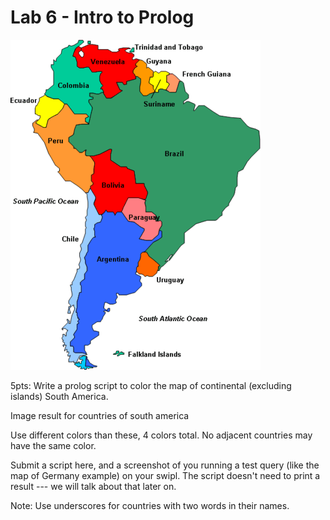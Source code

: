 # Lab 6 - Intro to Prolog

![Map of South America](./map.gif)

5pts: Write a prolog script to color the map of continental (excluding islands) South America.

Image result for countries of south america

Use different colors than these, 4 colors total. No adjacent countries may have the same color.

Submit a script here, and a screenshot of you running a test query (like the map of Germany example) on your swipl. The script doesn't need to print a result --- we will talk about that later on.

Note: Use underscores for countries with two words in their names.
